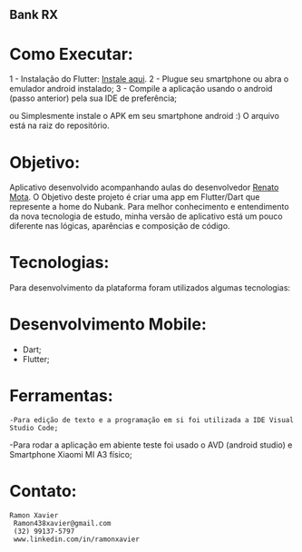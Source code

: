 ## Bank RX

# Como Executar:

1 - Instalação do Flutter: <a href="https://flutter.dev/docs/get-started/install">Instale aqui</a>.
2 - Plugue seu smartphone ou abra o emulador android instalado;
3 - Compile a aplicação usando o android (passo anterior) pela sua IDE de preferência;

ou
Simplesmente instale o APK em seu smartphone android :)
O arquivo está na raiz do repositório.

# Objetivo:
Aplicativo desenvolvido acompanhando aulas do desenvolvedor <a href="https://www.youtube.com/channel/UCd-vLa_qcKve3CsDFlYiygA">Renato Mota</a>.
O Objetivo deste projeto é criar uma app em Flutter/Dart que represente a home do Nubank. Para melhor conhecimento e entendimento da nova tecnologia de estudo, 
minha versão de aplicativo está um pouco diferente nas lógicas, aparências e composição de código.


# Tecnologias:
Para desenvolvimento da plataforma foram utilizados algumas tecnologias: 

# Desenvolvimento Mobile:
 - Dart;
 - Flutter;

# Ferramentas:
	-Para edição de texto e a programação em si foi utilizada a IDE Visual Studio Code;
  -Para rodar a aplicação em abiente teste foi usado o AVD (android studio) e Smartphone Xiaomi MI A3 físico;
 

# Contato: 
	Ramon Xavier
	 Ramon438xavier@gmail.com
	 (32) 99137-5797
	 www.linkedin.com/in/ramonxavier

